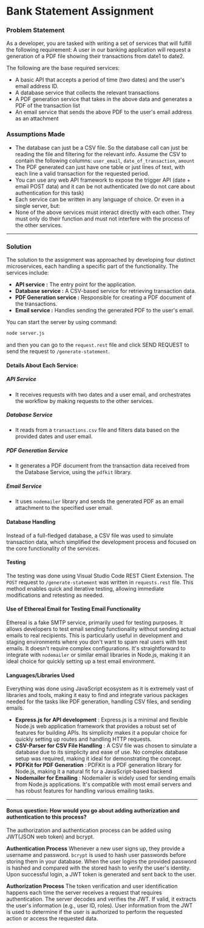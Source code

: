 # Bank Statement Assignment

### Problem Statement
As a developer, you are tasked with writing a set of services that will fulfill the following requirement: A user in our banking application will request a generation of a PDF file showing their transactions from date1 to date2.  
  
The following are the base required services:  
- A basic API that accepts a period of time (two dates) and the user's email address ID.  
- A database service that collects the relevant transactions  
- A PDF generation service that takes in the above data and generates a PDF of the transaction list  
- An email service that sends the above PDF to the user's email address as an attachment  

### Assumptions Made
- The database can just be a CSV file. So the database call can just be reading the file and filtering for the relevant info. Assume the CSV to contain the following columns: `user_email`, `date_of_transaction`, `amount`  
- The PDF generated can just have one table or just lines of text, with each line a valid transaction for the requested period.  
- You can use any web API framework to expose the trigger API (date + email POST data) and it can be not authenticated (we do not care about authentication for this task)  
- Each service can be written in any language of choice. Or even in a single server, but:  
- None of the above services must interact directly with each other. They must only do their function and must not interfere with the process of the other services.  

---
### Solution
The solution to the assignment was approached by developing four distinct microservices, each handling a specific part of the functionality. 
The services include:
- **API service :** The entry point for the application.
- **Database service :** A CSV-based service for retrieving transaction data.
- **PDF Generation service :** Responsible for creating a PDF document of the transactions.
- **Email service :** Handles sending the generated PDF to the user's email.

You can start the server by using command:
```bash
node server.js
```
and then you can go to the `request.rest` file and click SEND REQUEST to send the request to `/generate-statement`.

#### Details About Each Service:
##### API Service
- It receives requests with two dates and a user email, and orchestrates the workflow by making requests to the other services.
##### Database Service
- It reads from a `transactions.csv` file and filters data based on the provided dates and user email.
##### PDF Generation Service
- It generates a PDF document from the transaction data received from the Database Service, using the `pdfkit` library.
##### Email Service
- It uses `nodemailer` library and sends the generated PDF as an email attachment to the specified user email.

#### Database Handling
Instead of a full-fledged database, a CSV file was used to simulate transaction data, which simplified the development process and focused on the core functionality of the services.
#### Testing
The testing was done using Visual Studio Code REST Client Extension. The `POST` request to `/generate-statement` was written in `requests.rest` file. This method enables quick and iterative testing, allowing immediate modifications and retesting as needed.
#### Use of Ethereal Email for Testing Email Functionality
Ethereal is a fake SMTP service, primarily used for testing purposes. It allows developers to test email sending functionality without sending actual emails to real recipients. This is particularly useful in development and staging environments where you don't want to spam real users with test emails. It doesn't require complex configurations. It's straightforward to integrate with `nodemailer` or similar email libraries in Node.js, making it an ideal choice for quickly setting up a test email environment.
#### Languages/Libraries Used
Everything was done using JavaScript ecosystem as it is extremely vast of libraries and tools, making it easy to find and integrate various packages needed for the tasks like PDF generation, handling CSV files, and sending emails.
- **Express.js for API development** : Express.js is a minimal and flexible Node.js web application framework that provides a robust set of features for building APIs. Its simplicity makes it a popular choice for quickly setting up routes and handling HTTP requests.
- **CSV-Parser for CSV File Handling** : A CSV file was chosen to simulate a database due to its simplicity and ease of use. No complex database setup was required, making it ideal for demonstrating the concept.
- **PDFKit for PDF Generation** : PDFKit is a PDF generation library for Node.js, making it a natural fit for a JavaScript-based backend
- **Nodemailer for Emailing** : Nodemailer is widely used for sending emails from Node.js applications. It's compatible with most email servers and has robust features for handling various emailing tasks.

---

#### Bonus question: How would you go about adding authorization and authentication to this process?
The authorization and authentication process can be added using JWT(JSON web token) and bcrypt.

**Authentication Process**
Whenever a new user signs up, they provide a username and password. `bcrypt` is used to  hash user passwords before storing them in your database. 
When the user logins the provided password is hashed and compared with the stored hash to verify the user's identity. Upon successful login, a JWT token is generated and sent back to the user.

**Authorization Process**
The token verification and user identification happens each time the server receives a request that requires authentication. The server decodes and verifies the JWT. If valid, it extracts the user's information (e.g., user ID, roles). User information from the JWT is used to determine if the user is authorized to perform the requested action or access the requested data.

